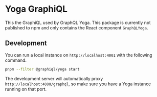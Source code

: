 # Yoga GraphiQL

This the GraphiQL used by GraphQL Yoga. This package is currently not published to npm and only
contains the React component `GraphQLYoga`.

## Development

You can run a local instance on `http://localhost:4001` with the following command.

```sh
pnpm --filter @graphiql/yoga start
```

The development server will automatically proxy `http://localhost:4000/graphql`, so make sure you
have a Yoga instance running on that port.
